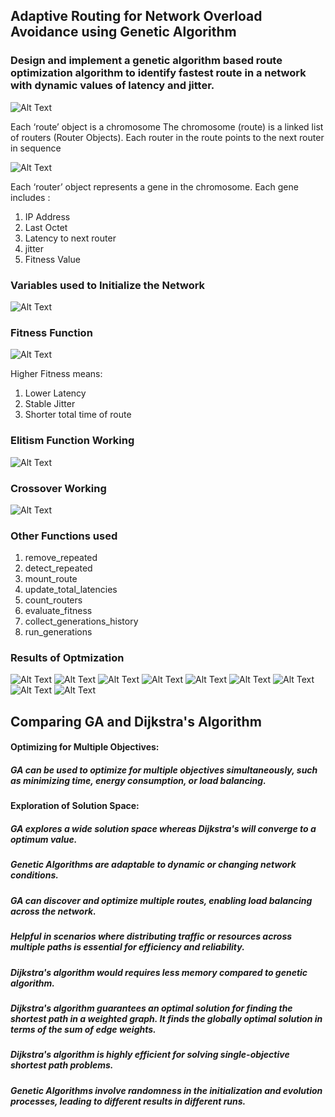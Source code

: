 ## Adaptive Routing for Network Overload Avoidance using Genetic Algorithm

### Design and implement a genetic algorithm based route optimization algorithm to identify fastest route in a network with dynamic values of latency and jitter.

![Alt Text](https://github.com/ayushkale1909/Adaptive-Routing-for-Network-Overload-Avoidance-using-Genetic-Algorithm/blob/main/figures/Route.png)

Each ‘route’ object is a chromosome
The chromosome (route) is a linked list of routers (Router Objects). 
Each router in the route points to the next router in sequence

![Alt Text](https://github.com/ayushkale1909/Adaptive-Routing-for-Network-Overload-Avoidance-using-Genetic-Algorithm/blob/main/figures/rr.png)

Each ‘router’ object represents a gene in the chromosome. 
Each gene includes : 
1. IP Address 
2. Last Octet
3. Latency to next router
4. jitter
5. Fitness Value

### Variables used to Initialize the Network 

![Alt Text](https://github.com/ayushkale1909/Adaptive-Routing-for-Network-Overload-Avoidance-using-Genetic-Algorithm/blob/main/figures/Initializing%20the%20Network.png)

### Fitness Function 

![Alt Text](https://github.com/ayushkale1909/Adaptive-Routing-for-Network-Overload-Avoidance-using-Genetic-Algorithm/blob/main/figures/Fitness_of_a_route%20.png)

Higher Fitness means: 

1. Lower Latency
2. Stable Jitter
3. Shorter total time of route

### Elitism Function Working 

![Alt Text](https://github.com/ayushkale1909/Adaptive-Routing-for-Network-Overload-Avoidance-using-Genetic-Algorithm/blob/main/figures/elitism.png)

### Crossover Working 

![Alt Text](https://github.com/ayushkale1909/Adaptive-Routing-for-Network-Overload-Avoidance-using-Genetic-Algorithm/blob/main/figures/GA.png)

### Other Functions used 

1. remove_repeated 
2. detect_repeated
3. mount_route
4. update_total_latencies
5. count_routers
6. evaluate_fitness
7. collect_generations_history
8. run_generations

### Results of Optmization 

![Alt Text](https://github.com/ayushkale1909/Adaptive-Routing-for-Network-Overload-Avoidance-using-Genetic-Algorithm/blob/main/figures/Route%201.png)
![Alt Text](https://github.com/ayushkale1909/Adaptive-Routing-for-Network-Overload-Avoidance-using-Genetic-Algorithm/blob/main/figures/Route%201.png)
![Alt Text](https://github.com/ayushkale1909/Adaptive-Routing-for-Network-Overload-Avoidance-using-Genetic-Algorithm/blob/main/figures/R3.png)
![Alt Text](https://github.com/ayushkale1909/Adaptive-Routing-for-Network-Overload-Avoidance-using-Genetic-Algorithm/blob/main/figures/r7.png)
![Alt Text](https://github.com/ayushkale1909/Adaptive-Routing-for-Network-Overload-Avoidance-using-Genetic-Algorithm/blob/main/figures/r8.png)
![Alt Text](https://github.com/ayushkale1909/Adaptive-Routing-for-Network-Overload-Avoidance-using-Genetic-Algorithm/blob/main/figures/fr1.png)
![Alt Text](https://github.com/ayushkale1909/Adaptive-Routing-for-Network-Overload-Avoidance-using-Genetic-Algorithm/blob/main/figures/fr2.png)
![Alt Text](https://github.com/ayushkale1909/Adaptive-Routing-for-Network-Overload-Avoidance-using-Genetic-Algorithm/blob/main/figures/fr3.png)
![Alt Text](https://github.com/ayushkale1909/Adaptive-Routing-for-Network-Overload-Avoidance-using-Genetic-Algorithm/blob/main/figures/fr8.png)


## Comparing GA and Dijkstra's Algorithm 

#### Optimizing for Multiple Objectives:
##### GA can be used to optimize for multiple objectives simultaneously, such as minimizing time, energy consumption, or load balancing.
#### Exploration of Solution Space:
##### GA explores a wide solution space whereas  Dijkstra's will converge to a optimum value. 

##### Genetic Algorithms are adaptable to dynamic or changing network conditions. 
##### GA can discover and optimize multiple routes, enabling load balancing across the network.
##### Helpful in scenarios where distributing traffic or resources across multiple paths is essential for efficiency and reliability.

##### Dijkstra's algorithm would requires less memory compared to genetic algorithm.
##### Dijkstra's algorithm guarantees an optimal solution for finding the shortest path in a weighted graph. It finds the globally optimal solution in terms of the sum of edge weights.
##### Dijkstra's algorithm is highly efficient for solving single-objective shortest path problems.
##### Genetic Algorithms involve randomness in the initialization and evolution processes, leading to different results in different runs.

